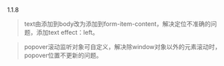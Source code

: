 1.1.8

> text由添加到body改为添加到form-item-content，解决定位不准确的问题，添加text effect：left。

> popover滚动监听对象可自定义，解决除window对象以外的元素滚动时，popover位置不更新的问题。